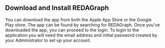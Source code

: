 ## Download and Install REDAGraph

You can download the app from both the Apple App Store or the Google Play store. The app can be found by searching for REDAGraph. 
Once you've downloaded the app, you can proceed to the login. To login to the application you will need the email address and initial password created by your Administrator to set up your account.
